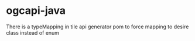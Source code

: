 # ogcapi-java

There is a typeMapping in tile api generator pom to force mapping to desire class instead of enum